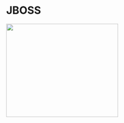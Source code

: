 # JBOSS
<img src="https://user-images.githubusercontent.com/101091207/202063770-bacf9104-3819-43d7-a093-6069747b3a15.jpg" width=300 height=250>
